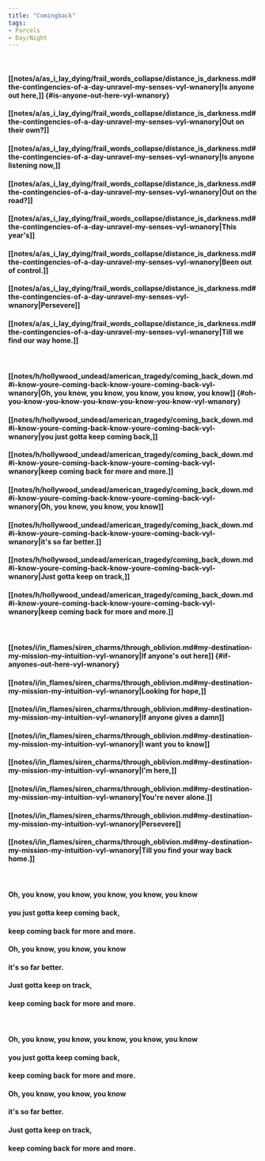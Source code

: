 ```yaml
---
title: "Comingback"
tags:
- Parcels
- Day∕Night
---
```

&nbsp;
#### [[notes/a/as_i_lay_dying/frail_words_collapse/distance_is_darkness.md#the-contingencies-of-a-day-unravel-my-senses-vyl-wnanory|Is anyone out here,]] {#is-anyone-out-here-vyl-wnanory}
#### [[notes/a/as_i_lay_dying/frail_words_collapse/distance_is_darkness.md#the-contingencies-of-a-day-unravel-my-senses-vyl-wnanory|Out on their own?]]
#### [[notes/a/as_i_lay_dying/frail_words_collapse/distance_is_darkness.md#the-contingencies-of-a-day-unravel-my-senses-vyl-wnanory|Is anyone listening now,]]
#### [[notes/a/as_i_lay_dying/frail_words_collapse/distance_is_darkness.md#the-contingencies-of-a-day-unravel-my-senses-vyl-wnanory|Out on the road?]]
#### [[notes/a/as_i_lay_dying/frail_words_collapse/distance_is_darkness.md#the-contingencies-of-a-day-unravel-my-senses-vyl-wnanory|This year's]]
#### [[notes/a/as_i_lay_dying/frail_words_collapse/distance_is_darkness.md#the-contingencies-of-a-day-unravel-my-senses-vyl-wnanory|Been out of control.]]
#### [[notes/a/as_i_lay_dying/frail_words_collapse/distance_is_darkness.md#the-contingencies-of-a-day-unravel-my-senses-vyl-wnanory|Persevere]]
#### [[notes/a/as_i_lay_dying/frail_words_collapse/distance_is_darkness.md#the-contingencies-of-a-day-unravel-my-senses-vyl-wnanory|Till we find our way home.]]
&nbsp;
#### [[notes/h/hollywood_undead/american_tragedy/coming_back_down.md#i-know-youre-coming-back-know-youre-coming-back-vyl-wnanory|Oh, you know, you know, you know, you know, you know]] {#oh-you-know-you-know-you-know-you-know-you-know-vyl-wnanory}
#### [[notes/h/hollywood_undead/american_tragedy/coming_back_down.md#i-know-youre-coming-back-know-youre-coming-back-vyl-wnanory|you just gotta keep coming back,]]
#### [[notes/h/hollywood_undead/american_tragedy/coming_back_down.md#i-know-youre-coming-back-know-youre-coming-back-vyl-wnanory|keep coming back for more and more.]]
#### [[notes/h/hollywood_undead/american_tragedy/coming_back_down.md#i-know-youre-coming-back-know-youre-coming-back-vyl-wnanory|Oh, you know, you know, you know]]
#### [[notes/h/hollywood_undead/american_tragedy/coming_back_down.md#i-know-youre-coming-back-know-youre-coming-back-vyl-wnanory|it's so far better.]]
#### [[notes/h/hollywood_undead/american_tragedy/coming_back_down.md#i-know-youre-coming-back-know-youre-coming-back-vyl-wnanory|Just gotta keep on track,]]
#### [[notes/h/hollywood_undead/american_tragedy/coming_back_down.md#i-know-youre-coming-back-know-youre-coming-back-vyl-wnanory|keep coming back for more and more.]]
&nbsp;
#### [[notes/i/in_flames/siren_charms/through_oblivion.md#my-destination-my-mission-my-intuition-vyl-wnanory|If anyone's out here]] {#if-anyones-out-here-vyl-wnanory}
#### [[notes/i/in_flames/siren_charms/through_oblivion.md#my-destination-my-mission-my-intuition-vyl-wnanory|Looking for hope,]]
#### [[notes/i/in_flames/siren_charms/through_oblivion.md#my-destination-my-mission-my-intuition-vyl-wnanory|If anyone gives a damn]]
#### [[notes/i/in_flames/siren_charms/through_oblivion.md#my-destination-my-mission-my-intuition-vyl-wnanory|I want you to know]]
#### [[notes/i/in_flames/siren_charms/through_oblivion.md#my-destination-my-mission-my-intuition-vyl-wnanory|I'm here,]]
#### [[notes/i/in_flames/siren_charms/through_oblivion.md#my-destination-my-mission-my-intuition-vyl-wnanory|You're never alone.]]
#### [[notes/i/in_flames/siren_charms/through_oblivion.md#my-destination-my-mission-my-intuition-vyl-wnanory|Persevere]]
#### [[notes/i/in_flames/siren_charms/through_oblivion.md#my-destination-my-mission-my-intuition-vyl-wnanory|Till you find your way back home.]]
&nbsp;
#### Oh, you know, you know, you know, you know, you know
#### you just gotta keep coming back,
#### keep coming back for more and more.
#### Oh, you know, you know, you know
#### it's so far better.
#### Just gotta keep on track,
#### keep coming back for more and more.
&nbsp;
#### Oh, you know, you know, you know, you know, you know
#### you just gotta keep coming back,
#### keep coming back for more and more.
#### Oh, you know, you know, you know
#### it's so far better.
#### Just gotta keep on track,
#### keep coming back for more and more.
